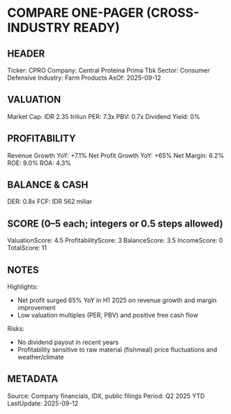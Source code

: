 # COMPARE ONE-PAGER (CROSS-INDUSTRY READY)

## HEADER
Ticker: CPRO
Company: Central Proteina Prima Tbk
Sector: Consumer Defensive
Industry: Farm Products
AsOf: 2025-09-12

## VALUATION
Market Cap: IDR 2.35 triliun
PER: 7.3x
PBV: 0.7x
Dividend Yield: 0%

## PROFITABILITY
Revenue Growth YoY: +7.1%
Net Profit Growth YoY: +65%
Net Margin: 6.2%
ROE: 9.0%
ROA: 4.3%

## BALANCE & CASH
DER: 0.8x
FCF: IDR 562 miliar

## SCORE (0–5 each; integers or 0.5 steps allowed)
ValuationScore: 4.5
ProfitabilityScore: 3
BalanceScore: 3.5
IncomeScore: 0
TotalScore: 11

## NOTES
Highlights:
- Net profit surged 65% YoY in H1 2025 on revenue growth and margin improvement
- Low valuation multiples (PER, PBV) and positive free cash flow

Risks:
- No dividend payout in recent years
- Profitability sensitive to raw material (fishmeal) price fluctuations and weather/climate

## METADATA
Source: Company financials, IDX, public filings
Period: Q2 2025 YTD
LastUpdate: 2025-09-12